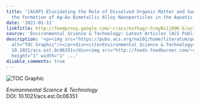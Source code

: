```yaml
---
title: '[ASAP] Elucidating the Role of Dissolved Organic Matter and Sunlight in Mediating
  the Formation of Ag–Au Bimetallic Alloy Nanoparticles in the Aquatic Environment'
date: '2021-01-11'
linkTitle: http://feedproxy.google.com/~r/acs/esthag/~3/myNi1j0OK-E/acs.est.0c06351
source: 'Environmental Science & Technology: Latest Articles (ACS Publications)'
description: '<p><img src="https://pubs.acs.org/na101/home/literatum/publisher/achs/journals/content/esthag/0/esthag.ahead-of-print/acs.est.0c06351/20210111/images/medium/es0c06351_0007.gif"
  alt="TOC Graphic"/></p><div><cite>Environmental Science & Technology</cite></div><div>DOI:
  10.1021/acs.est.0c06351</div><img src="http://feeds.feedburner.com/~r/acs/esthag/~4/myNi1j0OK-E"
  height="1" width="1" ...'
disable_comments: true
---
```

<p><img src="https://pubs.acs.org/na101/home/literatum/publisher/achs/journals/content/esthag/0/esthag.ahead-of-print/acs.est.0c06351/20210111/images/medium/es0c06351_0007.gif" alt="TOC Graphic"/></p><div><cite>Environmental Science & Technology</cite></div><div>DOI: 10.1021/acs.est.0c06351</div><img src="http://feeds.feedburner.com/~r/acs/esthag/~4/myNi1j0OK-E" height="1" width="1" ...